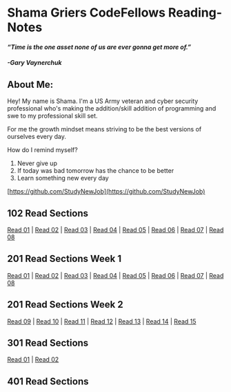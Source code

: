 # Shama Griers CodeFellows Reading-Notes
#### *“Time is the one asset none of us are ever gonna get more of.”*
#### *-Gary Vaynerchuk*

## About Me:

Hey! My name is Shama. I'm a US Army veteran and cyber security professional who's making the addition/skill addition of programming and swe to my professional skill set.

For me the growth mindset means striving to be the best versions of ourselves every day.

How do I remind myself?

1. Never give up
2. If today was bad tomorrow has the chance to be better
3. Learn something new every day

[https://github.com/StudyNewJob](https://github.com/StudyNewJob)

## 102 Read Sections
[Read 01](/102-Read_Files/102Read-01.md) | [Read 02](/102-Read_Files/102Read-02.md) | [Read 03](/102-Read_Files/102Read-03.md) | [Read 04](/102-Read_Files/102Read-04.md) | [Read 05](/102-Read_Files/102Read-05.md) | [Read 06](/102-Read_Files/102Read-06.md) | [Read 07](/102-Read_Files/102Read-07.md) | [Read 08](/102-Read_Files/102Read-08.md) 

## 201 Read Sections Week 1
[Read 01](/201-Read_Files/201Read-01.md) | [Read 02](/201-Read_Files/201Read-02.md) | [Read 03](/201-Read_Files/201Read-03.md) | [Read 04](/201-Read_Files/201Read-04.md) | [Read 05](/201-Read_Files/201Read-05.md) | [Read 06](/201-Read_Files/201Read-06.md) | [Read 07](/201-Read_Files/201Read-02.md) | [Read 08](/201-Read_Files/201Read-08.md)
## 201 Read Sections Week 2
[Read 09](/201-Read_Files/201Read-02.md) | [Read 10](/201-Read_Files/201Read-10.md) | [Read 11](/201-Read_Files/201Read-11.md) | [Read 12](/201-Read_Files/201Read-12.md) | [Read 13](/201-Read_Files/201Read-13.md) | [Read 14](/201-Read_Files/201Read-14.md) | [Read 15](/201-Read_Files/201Read-15.md) 
## 301 Read Sections
[Read 01](/301-Read_Files/301Read-01.md) | [Read 02](/301-Read_Files/301Read-02.md)
## 401 Read Sections
